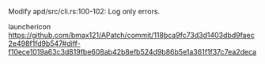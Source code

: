 Modify apd/src/cli.rs:100-102: Log only errors.

launchericon https://github.com/bmax121/APatch/commit/118bca9fc73d3d1403dbd9faec2e498f1fd9b547#diff-f10ece1019a63c3d819fbe608ab42b8efb524d9b86b5e1a361f1f37c7ea2deca
